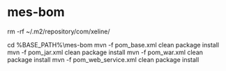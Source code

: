 # mes-bom

rm -rf ~/.m2/repository/com/xeline/

cd %BASE_PATH%\mes-bom
mvn -f pom_base.xml clean package install
mvn -f pom_jar.xml clean package install
mvn -f pom_war.xml clean package install
mvn -f pom_web_service.xml clean package install
